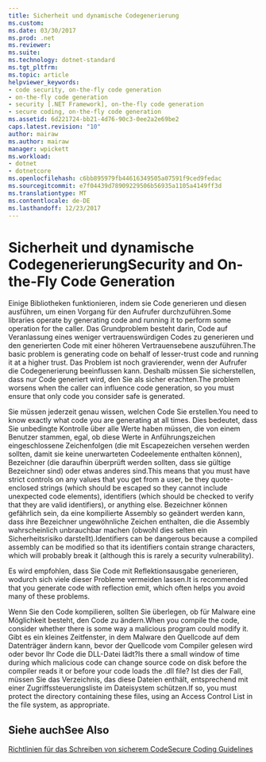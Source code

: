 ```yaml
---
title: Sicherheit und dynamische Codegenerierung
ms.custom: 
ms.date: 03/30/2017
ms.prod: .net
ms.reviewer: 
ms.suite: 
ms.technology: dotnet-standard
ms.tgt_pltfrm: 
ms.topic: article
helpviewer_keywords:
- code security, on-the-fly code generation
- on-the-fly code generation
- security [.NET Framework], on-the-fly code generation
- secure coding, on-the-fly code generation
ms.assetid: 6d221724-bb21-4d76-90c3-0ee2a2e69be2
caps.latest.revision: "10"
author: mairaw
ms.author: mairaw
manager: wpickett
ms.workload:
- dotnet
- dotnetcore
ms.openlocfilehash: c6bb895979fb44616349505a07591f9ced9fedac
ms.sourcegitcommit: e7f04439d78909229506b56935a1105a4149ff3d
ms.translationtype: MT
ms.contentlocale: de-DE
ms.lasthandoff: 12/23/2017
---
```

# <a name="security-and-on-the-fly-code-generation"></a><span data-ttu-id="ad280-102">Sicherheit und dynamische Codegenerierung</span><span class="sxs-lookup"><span data-stu-id="ad280-102">Security and On-the-Fly Code Generation</span></span>
<span data-ttu-id="ad280-103">Einige Bibliotheken funktionieren, indem sie Code generieren und diesen ausführen, um einen Vorgang für den Aufrufer durchzuführen.</span><span class="sxs-lookup"><span data-stu-id="ad280-103">Some libraries operate by generating code and running it to perform some operation for the caller.</span></span> <span data-ttu-id="ad280-104">Das Grundproblem besteht darin, Code auf Veranlassung eines weniger vertrauenswürdigen Codes zu generieren und den generierten Code mit einer höheren Vertrauensebene auszuführen.</span><span class="sxs-lookup"><span data-stu-id="ad280-104">The basic problem is generating code on behalf of lesser-trust code and running it at a higher trust.</span></span> <span data-ttu-id="ad280-105">Das Problem ist noch gravierender, wenn der Aufrufer die Codegenerierung beeinflussen kann. Deshalb müssen Sie sicherstellen, dass nur Code generiert wird, den Sie als sicher erachten.</span><span class="sxs-lookup"><span data-stu-id="ad280-105">The problem worsens when the caller can influence code generation, so you must ensure that only code you consider safe is generated.</span></span>  
  
 <span data-ttu-id="ad280-106">Sie müssen jederzeit genau wissen, welchen Code Sie erstellen.</span><span class="sxs-lookup"><span data-stu-id="ad280-106">You need to know exactly what code you are generating at all times.</span></span> <span data-ttu-id="ad280-107">Dies bedeutet, dass Sie unbedingte Kontrolle über alle Werte haben müssen, die von einem Benutzer stammen, egal, ob diese Werte in Anführungszeichen eingeschlossene Zeichenfolgen (die mit Escapezeichen versehen werden sollten, damit sie keine unerwarteten Codeelemente enthalten können), Bezeichner (die daraufhin überprüft werden sollten, dass sie gültige Bezeichner sind) oder etwas anderes sind.</span><span class="sxs-lookup"><span data-stu-id="ad280-107">This means that you must have strict controls on any values that you get from a user, be they quote-enclosed strings (which should be escaped so they cannot include unexpected code elements), identifiers (which should be checked to verify that they are valid identifiers), or anything else.</span></span> <span data-ttu-id="ad280-108">Bezeichner können gefährlich sein, da eine kompilierte Assembly so geändert werden kann, dass ihre Bezeichner ungewöhnliche Zeichen enthalten, die die Assembly wahrscheinlich unbrauchbar machen (obwohl dies selten ein Sicherheitsrisiko darstellt).</span><span class="sxs-lookup"><span data-stu-id="ad280-108">Identifiers can be dangerous because a compiled assembly can be modified so that its identifiers contain strange characters, which will probably break it (although this is rarely a security vulnerability).</span></span>  
  
 <span data-ttu-id="ad280-109">Es wird empfohlen, dass Sie Code mit Reflektionsausgabe generieren, wodurch sich viele dieser Probleme vermeiden lassen.</span><span class="sxs-lookup"><span data-stu-id="ad280-109">It is recommended that you generate code with reflection emit, which often helps you avoid many of these problems.</span></span>  
  
 <span data-ttu-id="ad280-110">Wenn Sie den Code kompilieren, sollten Sie überlegen, ob für Malware eine Möglichkeit besteht, den Code zu ändern.</span><span class="sxs-lookup"><span data-stu-id="ad280-110">When you compile the code, consider whether there is some way a malicious program could modify it.</span></span> <span data-ttu-id="ad280-111">Gibt es ein kleines Zeitfenster, in dem Malware den Quellcode auf dem Datenträger ändern kann, bevor der Quellcode vom Compiler gelesen wird oder bevor Ihr Code die DLL-Datei lädt?</span><span class="sxs-lookup"><span data-stu-id="ad280-111">Is there a small window of time during which malicious code can change source code on disk before the compiler reads it or before your code loads the .dll file?</span></span> <span data-ttu-id="ad280-112">Ist dies der Fall, müssen Sie das Verzeichnis, das diese Dateien enthält, entsprechend mit einer Zugriffssteuerungsliste im Dateisystem schützen.</span><span class="sxs-lookup"><span data-stu-id="ad280-112">If so, you must protect the directory containing these files, using an Access Control List in the file system, as appropriate.</span></span>  
  
## <a name="see-also"></a><span data-ttu-id="ad280-113">Siehe auch</span><span class="sxs-lookup"><span data-stu-id="ad280-113">See Also</span></span>  
 [<span data-ttu-id="ad280-114">Richtlinien für das Schreiben von sicherem Code</span><span class="sxs-lookup"><span data-stu-id="ad280-114">Secure Coding Guidelines</span></span>](../../../docs/standard/security/secure-coding-guidelines.md)
